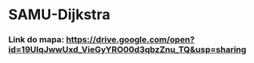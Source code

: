 # SAMU-Dijkstra
### Link do mapa: https://drive.google.com/open?id=19UIqJwwUxd_VieGyYRO00d3qbzZnu_TQ&usp=sharing
